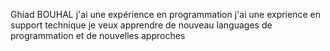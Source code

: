 Ghiad BOUHAL
j'ai une expérience en programmation 
j'ai une exprience en support technique 
je veux apprendre de nouveau languages de programmation et de nouvelles approches